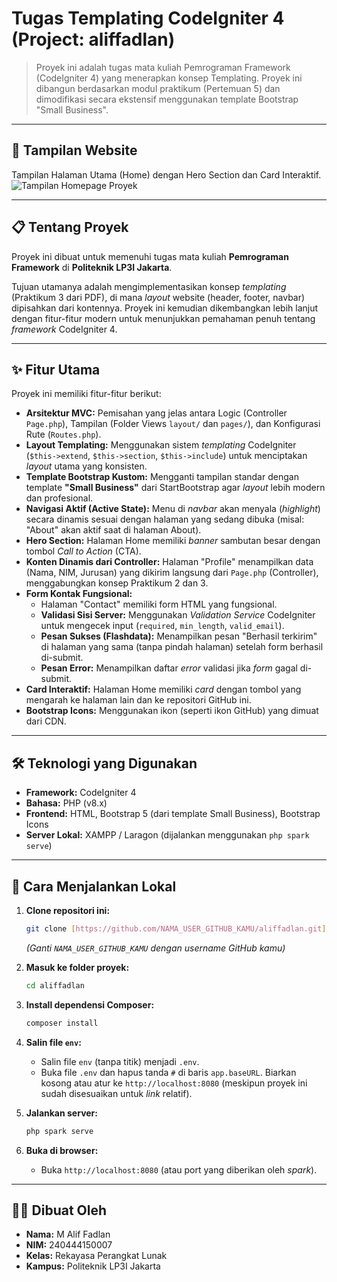 # Tugas Templating CodeIgniter 4 (Project: aliffadlan)

> Proyek ini adalah tugas mata kuliah Pemrograman Framework (CodeIgniter 4) yang menerapkan konsep Templating. Proyek ini dibangun berdasarkan modul praktikum (Pertemuan 5) dan dimodifikasi secara ekstensif menggunakan template Bootstrap "Small Business".

---

## 📸 Tampilan Website

Tampilan Halaman Utama (Home) dengan Hero Section dan Card Interaktif.
![Tampilan Homepage Proyek](https://private-user-images.githubusercontent.com/89256932/506700385-01c7443d-4b71-46c4-a810-467a5be1653d.jpeg?jwt=eyJ0eXAiOiJKV1QiLCJhbGciOiJIUzI1NiJ9.eyJpc3MiOiJnaXRodWIuY29tIiwiYXVkIjoicmF3LmdpdGh1YnVzZXJjb250ZW50LmNvbSIsImtleSI6ImtleTUiLCJleHAiOjE3NjE2NzQxMTksIm5iZiI6MTc2MTY3MzgxOSwicGF0aCI6Ii84OTI1NjkzMi81MDY3MDAzODUtMDFjNzQ0M2QtNGI3MS00NmM0LWE4MTAtNDY3YTViZTE2NTNkLmpwZWc_WC1BbXotQWxnb3JpdGhtPUFXUzQtSE1BQy1TSEEyNTYmWC1BbXotQ3JlZGVudGlhbD1BS0lBVkNPRFlMU0E1M1BRSzRaQSUyRjIwMjUxMDI4JTJGdXMtZWFzdC0xJTJGczMlMkZhd3M0X3JlcXVlc3QmWC1BbXotRGF0ZT0yMDI1MTAyOFQxNzUwMTlaJlgtQW16LUV4cGlyZXM9MzAwJlgtQW16LVNpZ25hdHVyZT03NTI4MjAyOGJmYzI1ZTA4ZmU2Mjg1NzE3MGIwNGQxYjM4MmIxYTc1NWU2ODI2M2M1MmQ2MjdmZDEwMjk4MzAyJlgtQW16LVNpZ25lZEhlYWRlcnM9aG9zdCJ9.qnHv50n_9J_wYKVlj4vzOGtSK3yrAtOL3Xw4EBgDNHw)

---

## 📋 Tentang Proyek

Proyek ini dibuat untuk memenuhi tugas mata kuliah **Pemrograman Framework** di **Politeknik LP3I Jakarta**.

Tujuan utamanya adalah mengimplementasikan konsep _templating_ (Praktikum 3 dari PDF), di mana _layout_ website (header, footer, navbar) dipisahkan dari kontennya. Proyek ini kemudian dikembangkan lebih lanjut dengan fitur-fitur modern untuk menunjukkan pemahaman penuh tentang _framework_ CodeIgniter 4.

---

## ✨ Fitur Utama

Proyek ini memiliki fitur-fitur berikut:

- **Arsitektur MVC:** Pemisahan yang jelas antara Logic (Controller `Page.php`), Tampilan (Folder Views `layout/` dan `pages/`), dan Konfigurasi Rute (`Routes.php`).
- **Layout Templating:** Menggunakan sistem _templating_ CodeIgniter (`$this->extend`, `$this->section`, `$this->include`) untuk menciptakan _layout_ utama yang konsisten.
- **Template Bootstrap Kustom:** Mengganti tampilan standar dengan template **"Small Business"** dari StartBootstrap agar _layout_ lebih modern dan profesional.
- **Navigasi Aktif (Active State):** Menu di _navbar_ akan menyala (_highlight_) secara dinamis sesuai dengan halaman yang sedang dibuka (misal: "About" akan aktif saat di halaman About).
- **Hero Section:** Halaman Home memiliki _banner_ sambutan besar dengan tombol _Call to Action_ (CTA).
- **Konten Dinamis dari Controller:** Halaman "Profile" menampilkan data (Nama, NIM, Jurusan) yang dikirim langsung dari `Page.php` (Controller), menggabungkan konsep Praktikum 2 dan 3.
- **Form Kontak Fungsional:**
  - Halaman "Contact" memiliki form HTML yang fungsional.
  - **Validasi Sisi Server:** Menggunakan _Validation Service_ CodeIgniter untuk mengecek input (`required`, `min_length`, `valid_email`).
  - **Pesan Sukses (Flashdata):** Menampilkan pesan "Berhasil terkirim" di halaman yang sama (tanpa pindah halaman) setelah form berhasil di-submit.
  - **Pesan Error:** Menampilkan daftar _error_ validasi jika _form_ gagal di-submit.
- **Card Interaktif:** Halaman Home memiliki _card_ dengan tombol yang mengarah ke halaman lain dan ke repositori GitHub ini.
- **Bootstrap Icons:** Menggunakan ikon (seperti ikon GitHub) yang dimuat dari CDN.

---

## 🛠️ Teknologi yang Digunakan

- **Framework:** CodeIgniter 4
- **Bahasa:** PHP (v8.x)
- **Frontend:** HTML, Bootstrap 5 (dari template Small Business), Bootstrap Icons
- **Server Lokal:** XAMPP / Laragon (dijalankan menggunakan `php spark serve`)

---

## 🚀 Cara Menjalankan Lokal

1.  **Clone repositori ini:**

    ```bash
    git clone [https://github.com/NAMA_USER_GITHUB_KAMU/aliffadlan.git](https://github.com/NAMA_USER_GITHUB_KAMU/aliffadlan.git)
    ```

    _(Ganti `NAMA_USER_GITHUB_KAMU` dengan username GitHub kamu)_

2.  **Masuk ke folder proyek:**

    ```bash
    cd aliffadlan
    ```

3.  **Install dependensi Composer:**

    ```bash
    composer install
    ```

4.  **Salin file `env`:**

    - Salin file `env` (tanpa titik) menjadi `.env`.
    - Buka file `.env` dan hapus tanda `#` di baris `app.baseURL`. Biarkan kosong atau atur ke `http://localhost:8080` (meskipun proyek ini sudah disesuaikan untuk _link_ relatif).

5.  **Jalankan server:**

    ```bash
    php spark serve
    ```

6.  **Buka di browser:**
    - Buka `http://localhost:8080` (atau port yang diberikan oleh _spark_).

---

## 👨‍💻 Dibuat Oleh

- **Nama:** M Alif Fadlan
- **NIM:** 240444150007
- **Kelas:** Rekayasa Perangkat Lunak
- **Kampus:** Politeknik LP3I Jakarta
